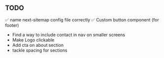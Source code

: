 ## TODO

✅ name next-sitemap config file correctly
✅ Custom button component (for footer)
- Find a way to include contact in nav on smaller screens
- Make Logo clickable
- Add cta on about section
- tackle spacing for sections


